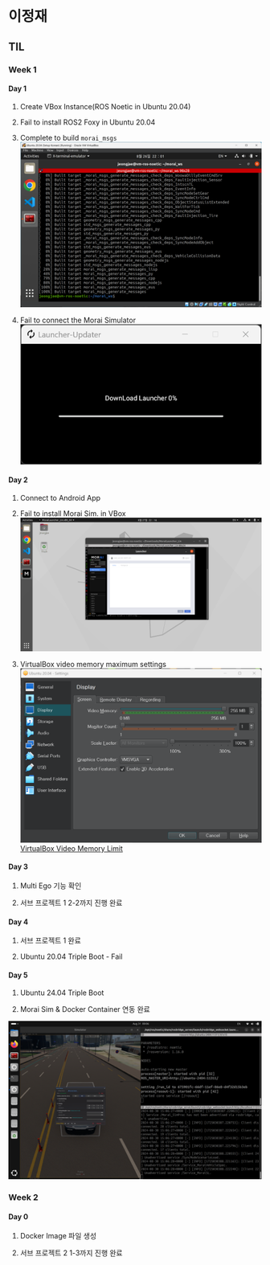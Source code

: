 # 이정재

## TIL

### Week 1

#### Day 1
1. Create VBox Instance(ROS Noetic in Ubuntu 20.04)

2. Fail to install ROS2 Foxy in Ubuntu 20.04

3. Complete to build `morai_msgs`
![alt text](img/morai_msg.png)

4. Fail to connect the Morai Simulator
![alt text](img/launcher_updater.png)

#### Day 2
1. Connect to Android App

2. Fail to install Morai Sim. in VBox
![alt text](img/morai_sim_in_vbox.png)

3. VirtualBox video memory maximum settings
![alt text](img/video_memory_settings.png)
[VirtualBox Video Memory Limit](https://forums.virtualbox.org/viewtopic.php?t=107806)

#### Day 3
1. Multi Ego 기능 확인

2. 서브 프로젝트 1 2-2까지 진행 완료

#### Day 4
1. 서브 프로젝트 1 완료

2. Ubuntu 20.04 Triple Boot - Fail

#### Day 5
1. Ubuntu 24.04 Triple Boot

2. Morai Sim & Docker Container 연동 완료

![alt text](img/morai_docker.png)


### Week 2

#### Day 0
1. Docker Image 파일 생성

2. 서브 프로젝트 2 1-3까지 진행 완료
